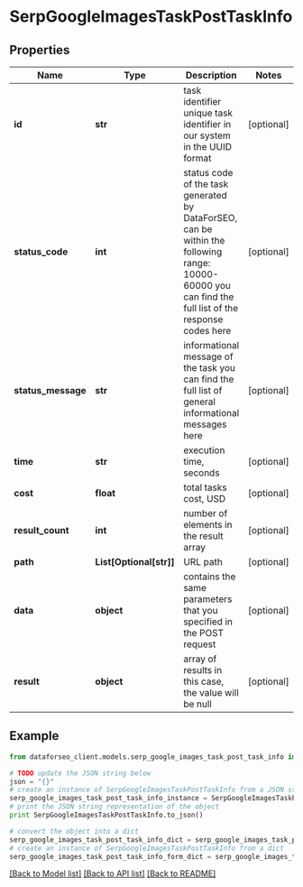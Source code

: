 # SerpGoogleImagesTaskPostTaskInfo


## Properties

Name | Type | Description | Notes
------------ | ------------- | ------------- | -------------
**id** | **str** | task identifier unique task identifier in our system in the UUID format | [optional] 
**status_code** | **int** | status code of the task generated by DataForSEO, can be within the following range: 10000-60000 you can find the full list of the response codes here | [optional] 
**status_message** | **str** | informational message of the task you can find the full list of general informational messages here | [optional] 
**time** | **str** | execution time, seconds | [optional] 
**cost** | **float** | total tasks cost, USD | [optional] 
**result_count** | **int** | number of elements in the result array | [optional] 
**path** | **List[Optional[str]]** | URL path | [optional] 
**data** | **object** | contains the same parameters that you specified in the POST request | [optional] 
**result** | **object** | array of results in this case, the value will be null | [optional] 

## Example

```python
from dataforseo_client.models.serp_google_images_task_post_task_info import SerpGoogleImagesTaskPostTaskInfo

# TODO update the JSON string below
json = "{}"
# create an instance of SerpGoogleImagesTaskPostTaskInfo from a JSON string
serp_google_images_task_post_task_info_instance = SerpGoogleImagesTaskPostTaskInfo.from_json(json)
# print the JSON string representation of the object
print SerpGoogleImagesTaskPostTaskInfo.to_json()

# convert the object into a dict
serp_google_images_task_post_task_info_dict = serp_google_images_task_post_task_info_instance.to_dict()
# create an instance of SerpGoogleImagesTaskPostTaskInfo from a dict
serp_google_images_task_post_task_info_form_dict = serp_google_images_task_post_task_info.from_dict(serp_google_images_task_post_task_info_dict)
```
[[Back to Model list]](../README.md#documentation-for-models) [[Back to API list]](../README.md#documentation-for-api-endpoints) [[Back to README]](../README.md)



